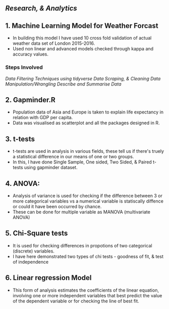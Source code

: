 ## ***Research, & Analytics***

## **1. Machine Learning Model for Weather Forcast**
- In building this model I have used 10 cross fold validation of actual weather data set of London 2015-2016.
- Used non linear and advanced models checked through kappa and accuracy values.
### Steps Involved
*Data Filtering Techniques using tidyverse*
*Data Scraping, & Cleaning*
*Data Manipulation/Wrangling*
*Describe and Summarise Data*


## **2. Gapminder.R**
- Population data of Asia and Europe is taken to explain life expectancy in relation with GDP per capita. 
- Data was visualised as scatterplot and all the packages designed in R. 

## **3. t-tests**
- t-tests are used in analysis in various fields, these tell us if there's truely a statistical difference in our means of one or two groups.
- In this, I have done Single Sample, One sided, Two Sided, & Paired t-tests using gapminder dataset.

## **4. ANOVA:**
- Analysis of variance is used for checking if the difference between 3 or more categorical variables vs a numerical variable is statiscally diffence or could it have been occurred by chance. 
- These can be done for multiple variable as MANOVA (multivariate ANOVA)

## **5. Chi-Square tests**
- It is used for checking differences in propotions of two categorical (discrete) variables. 
- I have here demonstrated two types of chi tests - goodness of fit, & test of independence

## **6. Linear regression Model**
- This form of analysis estimates the coefficients of the linear equation, involving one or more independent variables that best predict the value of the dependent variable or for checking the line of best fit. 
